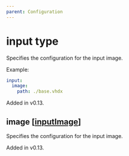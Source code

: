 ```yaml
---
parent: Configuration
---
```


# input type

Specifies the configuration for the input image.

Example:

```yaml
input:
  image:
    path: ./base.vhdx
```

Added in v0.13.

## image [[inputImage](./inputImage.md)]

Specifies the configuration for the input image.

Added in v0.13.
